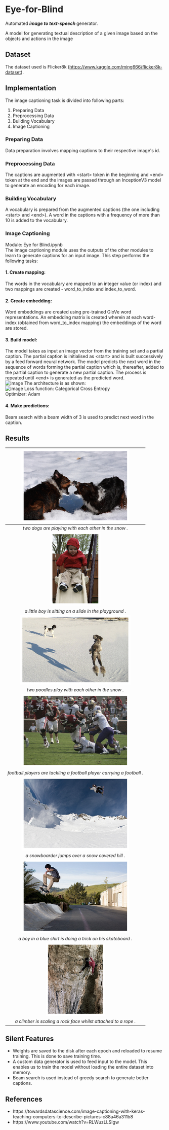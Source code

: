 # Eye-for-Blind

Automated <b> <i> image to text-speech </i ></b> generator.

A model for generating textual description of a given image based on the objects and actions in the image


## Dataset
The dataset used is Flicker8k (https://www.kaggle.com/ming666/flicker8k-dataset).


## Implementation
The image captioning task is divided into following parts:
1. Preparing Data
2. Preprocessing Data
3. Building Vocabulary
4. Image Captioning


### Preparing Data
Data preparation involves mapping captions to their respective image's id.  


### Preprocessing Data
The captions are augmented with \<start\> token in the beginning and \<end\> token at the end and the images are passed through an InceptionV3 model to generate an encoding for each image.   


### Building Vocabulary
A vocabulary is prepared from the augmented captions (the one including \<start\> and \<end\>). A word in the captions with a frequency of more than 10 is added to the vocabulary.  
  
  
### Image Captioning
Module: Eye for Blind.ipynb  
The image captioning module uses the outputs of the other modules to learn to generate captions for an input image. This step performs the following tasks:  

#### 1. Create mapping:
The words in the vocabulary are mapped to an integer value (or index) and two mappings are created - word_to_index and index_to_word.  

#### 2. Create embedding:
Word embeddings are created using pre-trained GloVe word representations. An embedding matrix is created wherein at each word-index (obtained from word_to_index mapping) the embeddings of the word are stored.  

#### 3. Build model:
The model takes as input an image vector from the training set and a partial caption. The partial caption is initialised as \<start\> and is built successively by a feed forward neural network. The model predicts the next word in the sequence of words forming the partial caption which is, thereafter, added to the partial caption to generate a new partial caption. The process is repeated until \<end\> is generated as the predicted word.  
![image](https://user-images.githubusercontent.com/65901214/193335161-49803393-ad2a-47e5-a89f-6ceac0a9d2e9.png)
The architecture is as shown:  
![image](https://user-images.githubusercontent.com/31109495/76164447-fef82f80-6174-11ea-9fc3-cf3a2fed19a9.png)
Loss function: Categorical Cross Entropy  
Optimizer: Adam 
  
#### 4. Make predictions:  
Beam search with a beam width of 3 is used to predict next word in the caption.  


## Results  
| ![image](https://github.com/JiteshGupta17/Image-Captioning/blob/master/Screenshots/76382310-4998c800-637e-11ea-9e42-04891a26f5b8.png) | 
|:--:| 
| *two dogs are playing with each other in the snow .* |
| ![image](https://github.com/JiteshGupta17/Image-Captioning/blob/master/Screenshots/76382497-f3785480-637e-11ea-986c-1af99a1262c7.png) | 
| *a little boy is sitting on a slide in the playground .* |
| ![image](https://github.com/JiteshGupta17/Image-Captioning/blob/master/Screenshots/76382600-43571b80-637f-11ea-975d-e3481df4595f.png) | 
| *two poodles play with each other in the snow .* |
| ![image](https://github.com/JiteshGupta17/Image-Captioning/blob/master/Screenshots/76382753-bcef0980-637f-11ea-8b2a-2884b30ada54.png) | 
| *football players are tackling a football player carrying a football .* |
| ![image](https://github.com/JiteshGupta17/Image-Captioning/blob/master/Screenshots/76382862-0b040d00-6380-11ea-97d7-ec7b0e4d0ee7.png) | 
| *a snowboarder jumps over a snow covered hill .* |
| ![image](https://github.com/JiteshGupta17/Image-Captioning/blob/master/Screenshots/76382877-17886580-6380-11ea-90ae-ab09b6c74428.png) | 
| *a boy in a blue shirt is doing a trick on his skateboard .* |
| ![image](https://github.com/JiteshGupta17/Image-Captioning/blob/master/Screenshots/76382922-3dae0580-6380-11ea-84b4-047bd574bfc0.png) | 
| *a climber is scaling a rock face whilst attached to a rope .* |


## Silent Features  
<ul>
  <li> Weights are saved to the disk after each epoch and reloaded to resume training. This is done to save training time. </li>
  
<li> A custom data generator is used to feed input to the model. This enables us to train the model without loading the entire dataset into memory. </li>
  
<li> Beam search is used instead of greedy search to generate better captions. </li>
</ul>



## References
<ul>
  <li> https://towardsdatascience.com/image-captioning-with-keras-teaching-computers-to-describe-pictures-c88a46a311b8 </li>
  <li> https://www.youtube.com/watch?v=RLWuzLLSIgw </li>
</ul>

